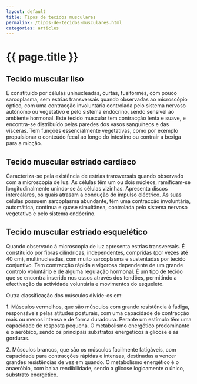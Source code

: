 ```yaml
---
layout: default
title: Tipos de tecidos musculares
permalink: /tipos-de-tecidos-musculares.html
categories: articles
---
```


# {{ page.title }}

## Tecido muscular liso

É constituído por células uninucleadas, curtas, fusiformes, com pouco sarcoplasma, sem estrias transversais quando observadas ao microscópio óptico, com uma contracção involuntária controlada pelo sistema nervoso autónomo ou vegetativo e pelo sistema endócrino, sendo sensível ao ambiente hormonal.
Este tecido muscular tem contracção lenta e suave, e encontra-se distribuído pelas paredes dos vasos sanguíneos e das vísceras. Tem funções essencialmente vegetativas, como por exemplo propulsionar o conteúdo fecal ao longo do intestino ou contrair a bexiga para a micção.

## Tecido muscular estriado cardíaco

Caracteriza-se pela existência de estrias transversais quando obser­vado com a microscopia de luz. As células têm um ou dois núcleos, ramificam-se longitudinalmente unindo-se às células vizinhas. Apresenta discos intercalares, os quais atrasam a condução do impulso eléctrico. As suas células possuem sarcoplasma abundante, têm uma contracção involuntária, automática, contínua e quase simultânea, controlada pelo sistema nervoso vegetativo e pelo sistema endócrino.

## Tecido muscular estriado esquelético

Quando observado à microscopia de luz apresenta estrias transversais. É constituído por fibras cilíndricas, independentes, compridas (por vezes até 40 cm), multinucleadas, com muito sarcoplasma e sustentadas por tecido conjuntivo. Tem contracção rápida e vigorosa dependente de um grande controlo voluntário e de alguma regulação hormonal. É um tipo de tecido que se encontra inserido nos ossos através dos tendões, permitindo a efectivação da actividade voluntária e movimentos do esqueleto.

Outra classificação dos músculos divide-os em:

1. Músculos vermelhos, que são músculos com grande resistência à fadiga, responsáveis pelas atitudes posturais, com uma capacidade de contracção mais ou menos intensa e de forma duradoura. Perante um estímulo têm uma capacidade de resposta pequena. O metabolismo energético predominante é o aeróbico, sendo os principais substratos ener­géticos a glicose e as gorduras.

2. Músculos brancos, que são os músculos facilmente fatigáveis, com capacidade para contracções rápidas e intensas, destinadas a vencer grandes resistências de vez em quando. O metabolismo energético é o anaeróbio, com baixa rendibilidade, sendo a glicose logicamente o único, substrato energético.
